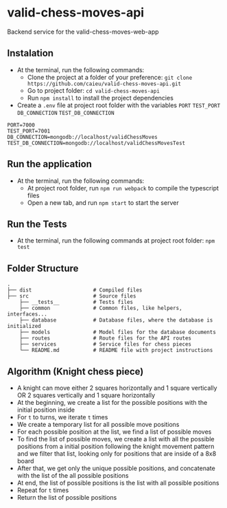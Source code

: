 # valid-chess-moves-api

Backend service for the valid-chess-moves-web-app

## Instalation

- At the terminal, run the following commands:
  - Clone the project at a folder of your preference: `git clone https://github.com/caieu/valid-chess-moves-api.git`
  - Go to project folder: `cd valid-chess-moves-api`
  - Run `npm install` to install the project dependencies
- Create a `.env` file at project root folder with the variables `PORT` `TEST_PORT` `DB_CONNECTION` `TEST_DB_CONNECTION`

````.env
PORT=7000
TEST_PORT=7001
DB_CONNECTION=mongodb://localhost/validChessMoves
TEST_DB_CONNECTION=mongodb://localhost/validChessMovesTest
````

## Run the application

- At the terminal, run the following commands:
  - At project root folder, run `npm run webpack` to compile the typescript files
  - Open a new tab, and run `npm start` to start the server

## Run the Tests

- At the terminal, run the following commands at project root folder: `npm test`

## Folder Structure

```
.
├── dist                    # Compiled files
├── src                     # Source files
    ├── __tests__           # Tests files
    ├── common              # Common files, like helpers, interfaces...
    ├── database            # Database files, where the database is initialized
    ├── models              # Model files for the database documents
    ├── routes              # Route files for the API routes
    ├── services            # Service files for chess pieces
    └── README.md           # README file with project instructions
```

## Algorithm (Knight chess piece)

- A knight can move either 2 squares horizontally and 1 square vertically OR 2 squares vertically and 1 square horizontally
- At the beginning, we create a list for the possible positions with the initial position inside
- For `t` to turns, we iterate `t` times
- We create a temporary list for all possible move positions
- For each possible position at the list, we find a list of possible moves
- To find the list of possible moves, we create a list with all the possible positions from a initial position following the knight movement pattern and we filter that list, looking only for positions that are inside of a 8x8 board
- After that, we get only the unique possible positions, and concatenate with the list of the all possible positions
- At end, the list of possible positions is the list with all possible positions
- Repeat for `t` times
- Return the list of possible positions
